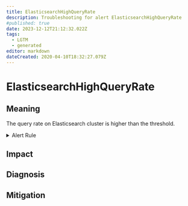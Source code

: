 ```yaml
---
title: ElasticsearchHighQueryRate
description: Troubleshooting for alert ElasticsearchHighQueryRate
#published: true
date: 2023-12-12T21:12:32.022Z
tags: 
  - LGTM
  - generated
editor: markdown
dateCreated: 2020-04-10T18:32:27.079Z
---
```


# ElasticsearchHighQueryRate

## Meaning
[//]: # "Short paragraph that explains what the alert means"
The query rate on Elasticsearch cluster is higher than the threshold.

<details>
  <summary>Alert Rule</summary>

{{% rule "elasticsearch/prometheus-community-elasticsearch-exporter.yml" "ElasticsearchHighQueryRate" %}}

<!-- Rule when generated

```yaml
alert: ElasticsearchHighQueryRate
expr: sum(rate(elasticsearch_indices_search_query_total[1m])) > 100
for: 5m
labels:
    severity: warning
annotations:
    summary: Elasticsearch High Query Rate (instance {{ $labels.instance }})
    description: |-
        The query rate on Elasticsearch cluster is higher than the threshold.
          VALUE = {{ $value }}
          LABELS = {{ $labels }}
    runbook: https://github.com/srerun/prometheus-alerts/blob/main/content/runbooks/prometheus-community-elasticsearch-exporter/ElasticsearchHighQueryRate.md

```

-->

</details>


## Impact
[//]: # "What could / will happen if the alert is not addressed"



## Diagnosis
[//]: # "Steps to take to identify the cause of the problem"



## Mitigation
[//]: # "The steps necessary to resolve the alert"
